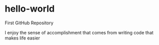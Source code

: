 # hello-world
First GitHub Repository

I enjoy the sense of accomplishment that comes from writing code that makes life easier
